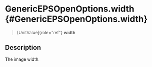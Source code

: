 GenericEPSOpenOptions.width {#GenericEPSOpenOptions.width}
===========================

> [UnitValue]{role="ref"} **width**

Description
-----------

The image width.
